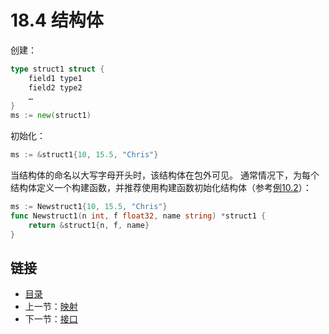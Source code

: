 # 18.4 结构体

创建：

```go
type struct1 struct {
    field1 type1
    field2 type2
    …
}
ms := new(struct1)
```

初始化：

```go
ms := &struct1{10, 15.5, "Chris"}
```

当结构体的命名以大写字母开头时，该结构体在包外可见。
通常情况下，为每个结构体定义一个构建函数，并推荐使用构建函数初始化结构体（参考[例10.2](examples/chapter_10/person.go)）：

```go    
ms := Newstruct1{10, 15.5, "Chris"}
func Newstruct1(n int, f float32, name string) *struct1 {
    return &struct1{n, f, name} 
}
```

## 链接

- [目录](directory.html)
- 上一节：[映射](18.3.html)
- 下一节：[接口](18.5.html)
